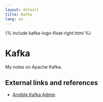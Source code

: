 ```yaml
---
layout: default
title: Kafka
lang: en
---
```

{% include kafka-logo-float-right.html %}
# Kafka
My notes on Apache Kafka.

## External links and references

* [Ansible Kafka Admin](https://github.com/StephenSorriaux/ansible-kafka-admin)
